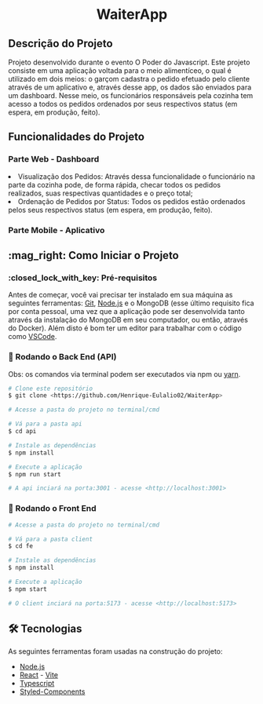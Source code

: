 <h1 align="center">WaiterApp</h1>
<h2>Descrição do Projeto</h2>
<p>Projeto desenvolvido durante o evento O Poder do Javascript. Este projeto consiste em uma aplicação voltada para o meio alimentíceo, o qual é utilizado em dois meios: o garçom cadastra o pedido efetuado pelo cliente através de um aplicativo e, através desse app, os dados são enviados para um dashboard. Nesse meio, os funcionários responsáveis pela cozinha tem acesso a todos os pedidos ordenados por seus respectivos status (em espera, em produção, feito).
</p>
<h2>Funcionalidades do Projeto</h2>
<h3>Parte Web - Dashboard</h3>
<li>Visualização dos Pedidos: Através dessa funcionalidade o funcionário na parte da cozinha pode, de forma rápida, checar todos os pedidos realizados, suas respectivas quantidades e o preço total;</li>
<li>Ordenação de Pedidos por Status: Todos os pedidos estão ordenados pelos seus respectivos status (em espera, em produção, feito).</li>
<h3>Parte Mobile - Aplicativo</h3>

<h2>:mag_right: Como Iniciar o Projeto</h2>
<h3>:closed_lock_with_key: Pré-requisitos</h3>

Antes de começar, você vai precisar ter instalado em sua máquina as seguintes ferramentas:
[Git](https://git-scm.com), [Node.js](https://nodejs.org/en/) e o MongoDB (esse último requisito fica por conta pessoal, uma vez que a aplicação pode ser desenvolvida tanto através da instalação do MongoDB em seu computador, ou então, através do Docker).
Além disto é bom ter um editor para trabalhar com o código como [VSCode](https://code.visualstudio.com/).

<h3>🎲 Rodando o Back End (API)</h3>
Obs: os comandos via terminal podem ser executados via npm ou <a href="https://yarnpkg.com/">yarn</a>.

```bash
# Clone este repositório
$ git clone <https://github.com/Henrique-Eulalio02/WaiterApp>

# Acesse a pasta do projeto no terminal/cmd

# Vá para a pasta api
$ cd api

# Instale as dependências
$ npm install

# Execute a aplicação
$ npm run start

# A api inciará na porta:3001 - acesse <http://localhost:3001>
```

<h3>🎲 Rodando o Front End</h3>

```bash
# Acesse a pasta do projeto no terminal/cmd

# Vá para a pasta client
$ cd fe

# Instale as dependências
$ npm install

# Execute a aplicação
$ npm start

# O client inciará na porta:5173 - acesse <http://localhost:5173>
```
<h2>🛠 Tecnologias</h2>

As seguintes ferramentas foram usadas na construção do projeto:

- [Node.js](https://nodejs.org/en/)
- [React](https://pt-br.reactjs.org/) - [Vite](https://vitejs.dev/)
- [Typescript](https://www.typescriptlang.org/)
- [Styled-Components](https://styled-components.com/)
